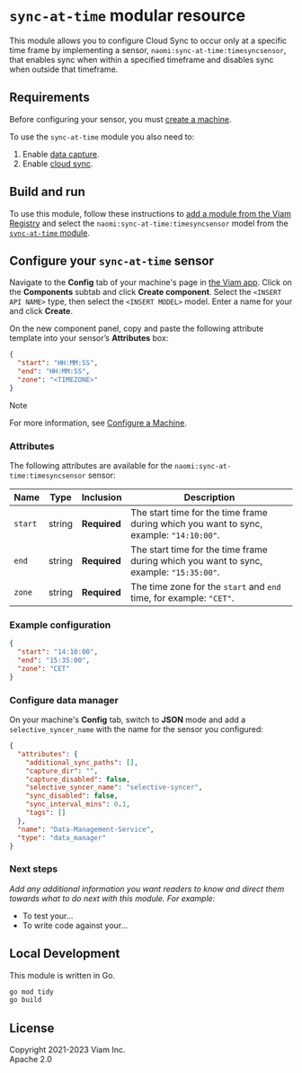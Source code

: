 # `sync-at-time` modular resource

This module allows you to configure Cloud Sync to occur only at a specific time frame by implementing a sensor, `naomi:sync-at-time:timesyncsensor`, that enables sync when within a specified timeframe and disables sync when outside that timeframe.

## Requirements

Before configuring your sensor, you must [create a machine](https://docs.viam.com/manage/fleet/machines/#add-a-new-machine).

To use the `sync-at-time` module you also need to:

1. Enable [data capture](https://docs.viam.com/data/capture/).
2. Enable [cloud sync](https://docs.viam.com/data/cloud-sync/).

## Build and run

To use this module, follow these instructions to [add a module from the Viam Registry](https://docs.viam.com/registry/configure/#add-a-modular-resource-from-the-viam-registry) and select the `naomi:sync-at-time:timesyncsensor` model from the [`sync-at-time` module](https://app.viam.com/module/naomi/sync-at-time).

## Configure your `sync-at-time` sensor

Navigate to the **Config** tab of your machine's page in [the Viam app](https://app.viam.com/).
Click on the **Components** subtab and click **Create component**.
Select the `<INSERT API NAME>` type, then select the `<INSERT MODEL>` model.
Enter a name for your <INSERT API NAME> and click **Create**.

On the new component panel, copy and paste the following attribute template into your sensor’s **Attributes** box:

```json
{
  "start": "HH:MM:SS",
  "end": "HH:MM:SS",
  "zone": "<TIMEZONE>"
}
```

> [!NOTE]
> For more information, see [Configure a Machine](https://docs.viam.com/manage/configuration/).

### Attributes

The following attributes are available for the `naomi:sync-at-time:timesyncsensor` sensor:

| Name    | Type   | Inclusion    | Description |
| ------- | ------ | ------------ | ----------- |
| `start` | string | **Required** | The start time for the time frame during which you want to sync, example: `"14:10:00"`.  |
| `end`   | string | **Required** | The start time for the time frame during which you want to sync, example: `"15:35:00"`. |
| `zone`  | string | **Required** | The time zone for the `start` and `end` time, for example: `"CET"`. |

### Example configuration

```json
{
  "start": "14:10:00",
  "end": "15:35:00",
  "zone": "CET"
}
```

### Configure data manager

On your machine's **Config** tab, switch to **JSON** mode and add a `selective_syncer_name` with the name for the sensor you configured:

```json {class="line-numbers linkable-line-numbers" data-line="6"}
{
  "attributes": {
    "additional_sync_paths": [],
    "capture_dir": "",
    "capture_disabled": false,
    "selective_syncer_name": "selective-syncer",
    "sync_disabled": false,
    "sync_interval_mins": 0.1,
    "tags": []
  },
  "name": "Data-Management-Service",
  "type": "data_manager"
}
```

### Next steps

_Add any additional information you want readers to know and direct them towards what to do next with this module._
_For example:_

- To test your...
- To write code against your...

## Local Development

This module is written in Go.

```bash
go mod tidy
go build
```

## License

Copyright 2021-2023 Viam Inc. <br>
Apache 2.0